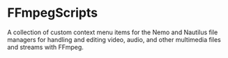# FFmpegScripts
A collection of custom context menu items for the Nemo and Nautilus file managers for handling and editing video, audio, and other multimedia files and streams with FFmpeg.
